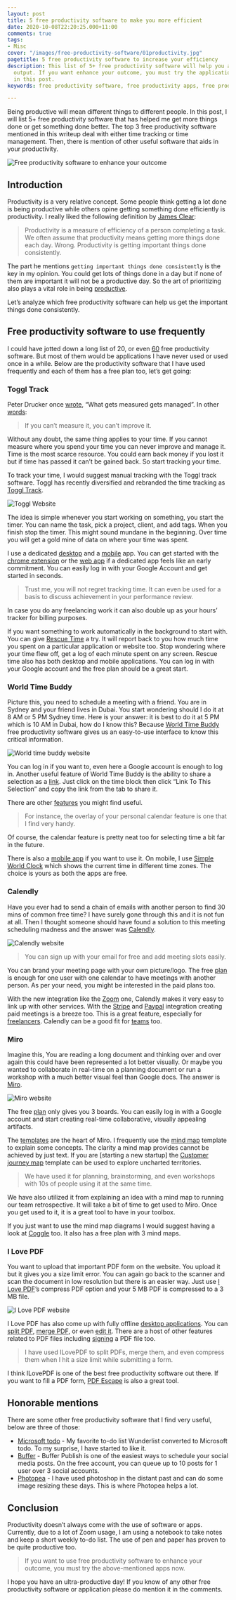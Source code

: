 ```yaml
---
layout: post
title: 5 free productivity software to make you more efficient
date: 2020-10-08T22:20:25.000+11:00
comments: true
tags:
- Misc
cover: "/images/free-productivity-software/01productivity.jpg"
pagetitle: 5 free productivity software to increase your efficiency
description: This list of 5+ free productivity software will help you attain more
  output. If you want enhance your outcome, you must try the applications mentioned
  in this post.
keywords: free productivity software, free productivity apps, free productivity applications

---
```

Being productive will mean different things to different people. In this post, I will list 5+ free productivity software that has helped me get more things done or get something done better. The top 3 free productivity software mentioned in this writeup deal with either time tracking or time management. Then, there is mention of other useful software that aids in your productivity.

<!-- more -->

<img class="center" loading="lazy" src="/images/free-productivity-software/01productivity.jpg" title="Free productivity software to enhance your outcome" alt="Free productivity software to enhance your outcome">

## Introduction

Productivity is a very relative concept. Some people think getting a lot done is being productive while others opine getting something done efficiently is productivity. I really liked the following definition by [James Clear](https://jamesclear.com/productivity):

> Productivity is a measure of efficiency of a person completing a task. We often assume that productivity means getting more things done each day. Wrong. Productivity is getting important things done consistently.

The part he mentions `getting important things done consistently` is the key in my opinion. You could get lots of things done in a day but if none of them are important it will not be a productive day. So the art of prioritizing also plays a vital role in being [productive](/blog/2013/03/5-amazing-free-productivity-apps/).

Let’s analyze which free productivity software can help us get the important things done consistently.

## Free productivity software to use frequently

I could have jotted down a long list of 20, or even [60](https://www.timedoctor.com/blog/productivity-tools/) free productivity software. But most of them would be applications I have never used or used once in a while. Below are the productivity software that I have used frequently and each of them has a free plan too, let’s get going:

### Toggl Track

Peter Drucker once [wrote](https://hbr.org/2010/10/what-cant-be-measured), “What gets measured gets managed”. In other [words](https://www.growthink.com/content/two-most-important-quotes-business):

> If you can’t measure it, you can’t improve it.

Without any doubt, the same thing applies to your time. If you cannot measure where you spend your time you can never improve and manage it. Time is the most scarce resource. You could earn back money if you lost it but if time has passed it can’t be gained back. So start tracking your time.

To track your time, I would suggest manual tracking with the Toggl track software. Toggl has recently diversified and rebranded the time tracking as [Toggl Track](https://toggl.com/track/).

<img class="center" loading="lazy" src="/images/free-productivity-software/02toggl-track.jpg" title="Track your time with Toggl Track" alt="Toggl Website">

The idea is simple whenever you start working on something, you start the timer. You can name the task, pick a project, client, and add tags. When you finish stop the timer. This might sound mundane in the beginning. Over time you will get a gold mine of data on where your time was spent.

I use a dedicated [desktop](https://toggl.com/track/toggl-desktop/) and a [mobile](https://toggl.com/track/mobile-time-tracking-app/) app. You can get started with the [chrome extension](https://chrome.google.com/webstore/detail/toggl-track-productivity/oejgccbfbmkkpaidnkphaiaecficdnfn) or the [web app](https://toggl.com/track/login/) if a dedicated app feels like an early commitment. You can easily log in with your Google Account and get started in seconds.

> Trust me, you will not regret tracking time. It can even be used for a basis to discuss achievement in your performance review.

In case you do any freelancing work it can also double up as your hours’ tracker for billing purposes.

If you want something to work automatically in the background to start with. You can give [Rescue Time](https://www.rescuetime.com/ref/631000) a try. It will report back to you how much time you spent on a particular application or website too. Stop wondering where your time flew off, get a log of each minute spent on any screen. Rescue time also has both desktop and mobile applications. You can log in with your Google account and the free plan should be a great start.

### World Time Buddy

Picture this, you need to schedule a meeting with a friend. You are in Sydney and your friend lives in Dubai. You start wondering should I do it at 8 AM or 5 PM Sydney time. Here is your answer: it is best to do it at 5 PM which is 10 AM in Dubai, how do I know this? Because [World Time Buddy](https://www.worldtimebuddy.com/) free productivity software gives us an easy-to-use interface to know this critical information.

<img class="center" loading="lazy" src="/images/free-productivity-software/03world-time-buddy.jpg" title="What time will it be in future in that city - world time buddy helps you with it" alt="World time buddy website">

You can log in if you want to, even here a Google account is enough to log in. Another useful feature of World Time Buddy is the ability to share a selection as a [link](https://www.worldtimebuddy.com/?qm=1&lid=2147714,1283240,292223&h=2147714&date=2020-10-8&sln=17-17.5). Just click on the time block then click “Link To This Selection” and copy the link from the tab to share it.

There are other [features](https://www.worldtimebuddy.com/features) you might find useful.

> For instance, the overlay of your personal calendar feature is one that I find very handy.

Of course, the calendar feature is pretty neat too for selecting time a bit far in the future.

There is also a [mobile app](https://www.worldtimebuddy.com/mobile-app) if you want to use it. On mobile, I use [Simple World Clock](https://play.google.com/store/apps/details?id=com.chibatching.worldclockwidget&hl=en_AU) which shows the current time in different time zones. The choice is yours as both the apps are free.

### Calendly

Have you ever had to send a chain of emails with another person to find 30 mins of common free time? I have surely gone through this and it is not fun at all. Then I thought someone should have found a solution to this meeting scheduling madness and the answer was [Calendly](https://calendly.com/).

<img class="center" loading="lazy" src="/images/free-productivity-software/04calendly.jpg" title="Get over the meeting scheduling madness with Calendly" alt="Calendly website">

> You can sign up with your email for free and add meeting slots easily.

You can brand your meeting page with your own picture/logo. The free [plan](https://calendly.com/pages/pricing) is enough for one user with one calendar to have meetings with another person. As per your need, you might be interested in the paid plans too.

With the new integration like the [Zoom](https://calendly.com/pages/integrations/zoom) one, Calendly makes it very easy to link up with other services. With the [Stripe](https://calendly.com/pages/integrations/stripe) and [Paypal](https://calendly.com/pages/integrations/paypal) integration creating paid meetings is a breeze too. This is a great feature, especially for [freelancers](https://calendly.com/pages/solutions/freelancers-and-consultants). Calendly can be a good fit for [teams](https://calendly.com/pages/teams) too.

### Miro

Imagine this, You are reading a long document and thinking over and over again this could have been represented a lot better visually.  Or maybe you wanted to collaborate in real-time on a planning document or run a workshop with a much better visual feel than Google docs. The answer is [Miro](https://miro.com).

<img class="center" loading="lazy" src="/images/free-productivity-software/05miro.jpg" title="Work collaboratively for a distributed team in a visual form with Miro" alt="Miro website">

The free [plan](https://miro.com/pricing/) only gives you 3 boards. You can easily log in with a Google account and start creating real-time collaborative, visually appealing artifacts.

The [templates](https://miro.com/templates/) are the heart of Miro. I frequently use the [mind map](https://miro.com/templates/mind-map/) template to explain some concepts. The clarity a mind map provides cannot be achieved by just text. If you are \[starting a new startup\] the [Customer journey map](https://miro.com/templates/customer-journey-map/) template can be used to explore uncharted territories.

> We have used it for planning, brainstorming, and even workshops with 10s of people using it at the same time.

We have also utilized it from explaining an idea with a mind map to running our team retrospective.  It will take a bit of time to get used to Miro. Once you get used to it, it is a great tool to have in your toolbox.

If you just want to use the mind map diagrams I would suggest having a look at [Coggle](https://coggle.it/) too. It also has a free plan with 3 mind maps.

### I Love PDF

You want to upload that important PDF form on the website. You upload it but it gives you a size limit error. You can again go back to the scanner and scan the document in low resolution but there is an easier way. Just use [I Love PDF](https://www.ilovepdf.com/)’s compress PDF option and your 5 MB PDF is compressed to a 3 MB file.

<img class="center" loading="lazy" src="/images/free-productivity-software/06ilovepdf.jpg" title="Compress, split, merge PDF files with ILovePDf" alt="I Love PDF website">

I Love PDF has also come up with fully offline [desktop applications](https://www.ilovepdf.com/desktop). You can [split PDF](https://www.ilovepdf.com/split_pdf), [merge PDF](https://www.ilovepdf.com/merge_pdf), or even [edit it](https://www.ilovepdf.com/edit-pdf). There are a host of other features related to PDF files including [signing](https://www.ilovepdf.com/sign-pdf) a PDF file too.

> I have used ILovePDF to split PDFs, merge them, and even compress them when I hit a size limit while submitting a form.

I think ILovePDF is one of the best free productivity software out there. If you want to fill a PDF form, [PDF Escape](https://www.pdfescape.com/) is also a great tool.

## Honorable mentions

There are some other free productivity software that I find very useful, below are three of those:

* [Microsoft todo](https://todo.microsoft.com) - My favorite to-do list Wunderlist converted to Microsoft todo. To my surprise, I have started to like it.
* [Buffer](https://buffer.com) - Buffer Publish is one of the easiest ways to schedule your social media posts. On the free account, you can queue up to 10 posts for 1 user over 3 social accounts.
* [Photopea](https://www.photopea.com/) - I have used photoshop in the distant past and can do some image resizing these days. This is where Photopea helps a lot.

## Conclusion

Productivity doesn’t always come with the use of software or apps. Currently, due to a lot of Zoom usage, I am using a notebook to take notes and keep a short weekly to-do list. The use of pen and paper has proven to be quite productive too.

> If you want to use free productivity software to enhance your outcome, you must try the above-mentioned apps now.

I hope you have an ultra-productive day! If you know of any other free productivity software or application please do mention it in the comments.